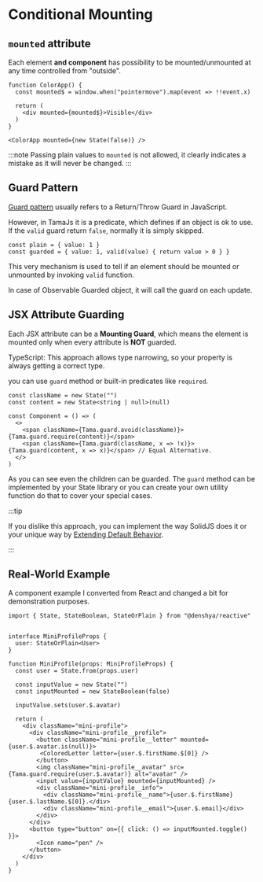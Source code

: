 # Conditional Mounting

## `mounted` attribute

Each element **and component** has possibility to be mounted/unmounted at any time controlled from "outside".

```tsx
function ColorApp() {
  const mounted$ = window.when("pointermove").map(event => !!event.x)

  return (
    <div mounted={mounted$}>Visible</div>
  )
}

<ColorApp mounted={new State(false)} />
```

:::note
Passing plain values to `mounted` is not allowed, it clearly indicates a mistake as it will never be changed.
:::

## Guard Pattern

[Guard pattern](https://en.wikipedia.org/wiki/Guard_(computer_science)) usually refers to a Return/Throw Guard in JavaScript.

However, in TamaJs it is a predicate, which defines if an object is ok to use. If the `valid` guard return `false`, normally it is simply skipped.

```tsx
const plain = { value: 1 }
const guarded = { value: 1, valid(value) { return value > 0 } }
```

This very mechanism is used to tell if an element should be mounted or unmounted by invoking `valid` function.

In case of Observable Guarded object, it will call the guard on each update.

## JSX Attribute Guarding

Each JSX attribute can be a **Mounting Guard**, which means the element is mounted only when every attribute is **NOT** guarded.

TypeScript: This approach allows type narrowing, so your property is always getting a correct type.

you can use `guard` method or built-in predicates like `required`.

```tsx
const className = new State("")
const content = new State<string | null>(null)

const Component = () => (
  <>
    <span className={Tama.guard.avoid(className)}>{Tama.guard.require(content)}</span>
    <span className={Tama.guard(className, x => !x)}>{Tama.guard(content, x => x)}</span> // Equal Alternative.
  </>
)
```

As you can see even the children can be guarded. The `guard` method can be implemented by your State library or you can create your own utility function do that to cover your special cases.

:::tip

If you dislike this approach, you can implement the way SolidJS does it or your unique way by [Extending Default Behavior](../custom/custom-jsx.md).

:::

## Real-World Example

A component example I converted from React and changed a bit for demonstration purposes.

```tsx
import { State, StateBoolean, StateOrPlain } from "@denshya/reactive"


interface MiniProfileProps {
  user: StateOrPlain<User>
}

function MiniProfile(props: MiniProfileProps) {
  const user = State.from(props.user)

  const inputValue = new State("")
  const inputMounted = new StateBoolean(false)

  inputValue.sets(user.$.avatar)

  return (
    <div className="mini-profile">
      <div className="mini-profile__profile">
        <button className="mini-profile__letter" mounted={user.$.avatar.is(null)}>
         <ColoredLetter letter={user.$.firstName.$[0]} />
        </button>
        <img className="mini-profile__avatar" src={Tama.guard.require(user.$.avatar)} alt="avatar" />
        <input value={inputValue} mounted={inputMounted} />
        <div className="mini-profile__info">
          <div className="mini-profile__name">{user.$.firstName} {user.$.lastName.$[0]}.</div>
          <div className="mini-profile__email">{user.$.email}</div>
        </div>
      </div>
      <button type="button" on={{ click: () => inputMounted.toggle() }}>
        <Icon name="pen" />
      </button>
    </div>
  )
}
```
